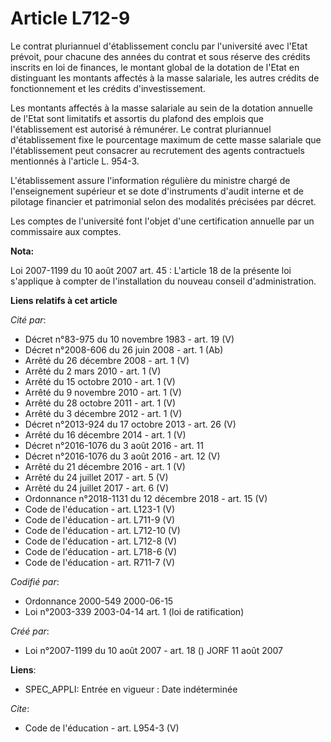 # Article L712-9

Le contrat pluriannuel d'établissement conclu par l'université avec l'Etat prévoit, pour chacune des années du contrat et
sous réserve des crédits inscrits en loi de finances, le montant global de la dotation de l'Etat en distinguant les montants
affectés à la masse salariale, les autres crédits de fonctionnement et les crédits d'investissement. 

Les montants affectés à la masse salariale au sein de la dotation annuelle de l'Etat sont limitatifs et assortis du plafond
des emplois que l'établissement est autorisé à rémunérer. Le contrat pluriannuel d'établissement fixe le pourcentage maximum
de cette masse salariale que l'établissement peut consacrer au recrutement des agents contractuels mentionnés à l'article L.
954-3.

L'établissement assure l'information régulière du ministre chargé de l'enseignement supérieur et se dote d'instruments
d'audit interne et de pilotage financier et patrimonial selon des modalités précisées par décret. 

Les comptes de l'université font l'objet d'une certification annuelle par un commissaire aux comptes.

**Nota:**

Loi 2007-1199 du 10 août 2007 art. 45 : L'article 18 de la présente loi s'applique à compter de l'installation du nouveau
conseil d'administration.

**Liens relatifs à cet article**

_Cité par_:

  - Décret n°83-975 du 10 novembre 1983 - art. 19 (V)
  - Décret n°2008-606 du 26 juin 2008 - art. 1 (Ab)
  - Arrêté du 26 décembre 2008 - art. 1 (V)
  - Arrêté du 2 mars 2010 - art. 1 (V)
  - Arrêté du 15 octobre 2010 - art. 1 (V)
  - Arrêté du 9 novembre 2010 - art. 1 (V)
  - Arrêté du 28 octobre 2011 - art. 1 (V)
  - Arrêté du 3 décembre 2012 - art. 1 (V)
  - Décret n°2013-924 du 17 octobre 2013 - art. 26 (V)
  - Arrêté du 16 décembre 2014 - art. 1 (V)
  - Décret n°2016-1076 du 3 août 2016 - art. 11
  - Décret n°2016-1076 du 3 août 2016 - art. 12 (V)
  - Arrêté du 21 décembre 2016 - art. 1 (V)
  - Arrêté du 24 juillet 2017 - art. 5 (V)
  - Arrêté du 24 juillet 2017 - art. 6 (V)
  - Ordonnance n°2018-1131 du 12 décembre 2018 - art. 15 (V)
  - Code de l'éducation - art. L123-1 (V)
  - Code de l'éducation - art. L711-9 (V)
  - Code de l'éducation - art. L712-10 (V)
  - Code de l'éducation - art. L712-8 (V)
  - Code de l'éducation - art. L718-6 (V)
  - Code de l'éducation - art. R711-7 (V)

_Codifié par_:

  - Ordonnance 2000-549 2000-06-15
  - Loi n°2003-339 2003-04-14 art. 1 (loi de ratification)

_Créé par_:

  - Loi n°2007-1199 du 10 août 2007 - art. 18 () JORF 11 août 2007

**Liens**:

  - SPEC_APPLI: Entrée en vigueur : Date indéterminée

_Cite_:

  - Code de l'éducation - art. L954-3 (V)
